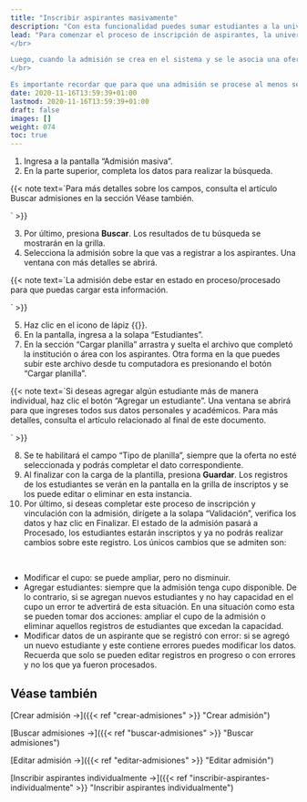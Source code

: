 ```yaml
---
title: "Inscribir aspirantes masivamente"
description: "Con esta funcionalidad puedes sumar estudiantes a la universidad cuyo origen o interés surjan de un registro de admisión acordado con una organización externa o con un departamento interno de la universidad con el que se acordó la capacitación o curso."
lead: "Para comenzar el proceso de inscripción de aspirantes, la universidad les entrega una plantilla para que la completen con la información de quienes se van a inscribir al curso o capacitación.
</br>

Luego, cuando la admisión se crea en el sistema y se le asocia una oferta académica (ver el artículo relacionado en la sección Véase también), la universidad puede comenzar a ingresar la información de los aspirantes interesados. En este artículo explicaremos cómo cargar estos datos de manera masiva para casos en los que la planilla contenga muchos registros.
</br>

Es importante recordar que para que una admisión se procese al menos se debe asociar un estudiante y además  el sistema alertará cuando se ingresen más cantidad de registros que la cantidad de cupo que tenga asociado la admisión."
date: 2020-11-16T13:59:39+01:00
lastmod: 2020-11-16T13:59:39+01:00
draft: false
images: []
weight: 074
toc: true
---
```


1. Ingresa a la pantalla “Admisión masiva”.
2. En la parte superior, completa los datos para realizar la búsqueda.

{{< note text=`Para más detalles sobre los campos, consulta el artículo Buscar admisiones en la sección Véase también.

` >}}
<br>

3. Por último, presiona **Buscar**. Los resultados de tu búsqueda se mostrarán en la grilla.
4. Selecciona la admisión sobre la que vas a registrar a los aspirantes. Una ventana con más detalles se abrirá.

{{< note text=`La admisión debe estar en estado en proceso/procesado para que puedas cargar esta información.

` >}}
<br>

5. Haz clic en el icono de lápiz {{<inline-icon image="edit.png" alt="edit icon">}}.
6. En la pantalla, ingresa a la solapa “Estudiantes”.
7. En la sección “Cargar planilla” arrastra y suelta el archivo que completó la institución o área con los aspirantes. Otra forma en la que puedes subir este archivo desde tu computadora es presionando el botón “Cargar planilla”.

{{< note text=`Si deseas agregar algún estudiante más de manera individual, haz clic el botón “Agregar un estudiante”. Una ventana se abrirá para que ingreses todos sus datos personales y académicos. Para más detalles, consulta el artículo relacionado al final de este documento.

` >}}
<br>

8. Se te habilitará el campo “Tipo de planilla”, siempre que la oferta no esté seleccionada y podrás completar el dato correspondiente.
9. Al finalizar con la carga de la plantilla, presiona **Guardar**. Los registros de los estudiantes se verán en la pantalla en la grilla de inscriptos y se los puede editar o eliminar en esta instancia.
10. Por último, si deseas completar este proceso de inscripción y vinculación con la admisión, dirígete a la solapa “Validación”, verifica los datos y haz clic en Finalizar. 
El estado de la admisión pasará a Procesado, los estudiantes estarán inscriptos y ya no podrás realizar cambios sobre este registro. Los únicos cambios que se admiten son:
<br>

- Modificar el cupo: se puede ampliar, pero no disminuir.
- Agregar estudiantes: siempre que la admisión tenga cupo disponible. De lo contrario, si se agregan nuevos estudiantes y no hay capacidad en el cupo un error te advertirá de esta situación. En una situación como esta se pueden tomar dos acciones: ampliar el cupo de la admisión o  eliminar aquellos registros de estudiantes que excedan la capacidad.
- Modificar datos de un aspirante que se registró con error: si se agregó un nuevo estudiante y este contiene errores puedes modificar los datos. Recuerda que solo se pueden editar registros en progreso o con errores y no los que ya fueron procesados.

## Véase también

[Crear admisión →]({{< ref "crear-admisiones" >}} "Crear admisión")
<br>

[Buscar admisiones →]({{< ref "buscar-admisiones" >}} "Buscar admisiones")
<br>

[Editar admisión →]({{< ref "editar-admisiones" >}} "Editar admisión")
<br>

[Inscribir aspirantes individualmente →]({{< ref "inscribir-aspirantes-individualmente" >}} "Inscribir aspirantes individualmente")
